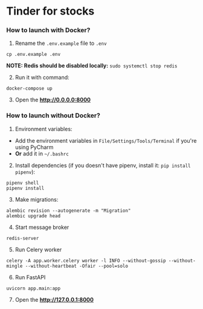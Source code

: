 # Tinder for stocks

### How to launch with Docker?
1. Rename the ```.env.example``` file to ```.env```
```
cp .env.example .env
```
**NOTE: Redis should be disabled locally:** ```sudo systemctl stop redis```

2. Run it with command:
```
docker-compose up
```
3. Open the **http://0.0.0.0:8000**

### How to launch without Docker?
1. Environment variables:
* Add the environment variables in ```File/Settings/Tools/Terminal``` if you're using PyCharm
* **Or** add it in ```~/.bashrc```

2. Install dependencies (if you doesn't have pipenv, install it: ```pip install pipenv```):
```
pipenv shell
pipenv install 
```

3. Make migrations:
```
alembic revision --autogenerate -m "Migration"
alembic upgrade head
```

4. Start message broker
```
redis-server
```

5. Run Celery worker
```
celery -A app.worker.celery worker -l INFO --without-gossip --without-mingle --without-heartbeat -Ofair --pool=solo
```

6. Run FastAPI
```
uvicorn app.main:app
```

7. Open the **http://127.0.0.1:8000**


